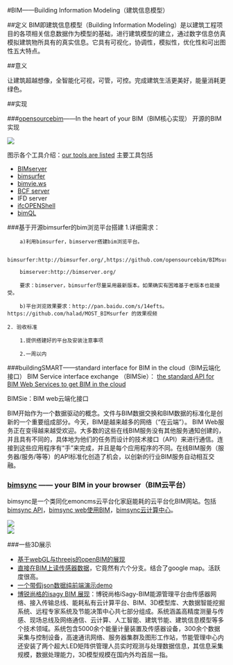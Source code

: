 #BIM——Building Information Modeling（建筑信息模型）

##定义
BIM即建筑信息模型（Building Information Modeling）是以建筑工程项目的各项相关信息数据作为模型的基础，进行建筑模型的建立，通过数字信息仿真模拟建筑物所具有的真实信息。它具有可视化，协调性，模拟性，优化性和可出图性五大特点。

##意义

让建筑超越想像，全智能化可视，可管，可控。完成建筑生活更美好，能量消耗更绿色。

##实现

###[opensourcebim](http://bimserver.org/blog/)——In the heart of your BIM（BIM核心实现）
开源的BIM实现
  
![](http://7xiwlk.com1.z0.glb.clouddn.com/4880ac031018a5b425223b6946dd6edf.png)

图示各个工具介绍：[our tools are listed](https://github.com/opensourceBIM/AECHackathon/wiki)
主要工具包括

* [BIMserver](http://www.bimserver.org)
* [bimsurfer](http://bimsurfer.org)  
* [ bimvie.ws](http://opensourcebim.github.io/bimvie.ws-viewer)
* [BCF server](https://github.com/opensourceBIM/BCF-Forum/wiki/BCF-server)
* IFD server
* [ifcOPENShell](http://ifcopenshell.org)
* [bimQL](http://bimql.org)

###基于开源bimsurfer的bim浏览平台搭建
	1.详细需求：

        a)利用bimsurfer，bimserver搭建bim浏览平台。

        bimsurfer:http://bimsurfer.org/,https://github.com/opensourcebim/BIMsurfer

        bimserver:http://bimserver.org/

        要求：bimserver，bimsurfer尽量采用最新版本。如果确实有困难基于老版本也能接受。

        b)平台浏览效果要求：http://pan.baidu.com/s/14efts。https://github.com/halad/MOST_BIMsurfer 的效果视频

    2. 验收标准

        1.提供搭建好的平台及安装注意事项

        2.一周以内
        
###buildingSMART——standard interface for BIM in the cloud（BIM云端化接口）
BIM Service interface exchange （BIMSie）： [the standard API for BIM Web Services to get BIM in the cloud](https://buildingsmart.github.io/BIMSie/)

BIMSie：BIM web云端化接口  

BIM开始作为一个数据驱动的概念。文件与BIM数据交换和BIM数据的标准化是创新的一个重要组成部分。今天，BIM是越来越多的网络（“在云端”）。 BIM Web服务正在变得越来越受欢迎。大多数的这些在线BIM服务没有其他服务通知创建的，并且具有不同的，具体地为他们的任务而设计的技术接口（API）来进行通信。连接到这些应用程序有“手”来完成，并且是每个应用程序的不同。在线BIM服务（服务器/服务/等等）的API标准化创造了机会，以创新的行业BIM服务自动相互交融。
### [bimsync](https://bimsync.com/) —— your BIM in your browser（BIM云平台）
bimsync是一个类同化emoncms云平台化家庭能耗的云平台化BIM网站。包括[bimsync API](https://bimsync.com/developers/reference/api/1.0)，[bimsync web使用BIM](https://github.com/catenda)，[bimsync云计算中心](http://catenda.no/services)。

![](http://7xiwlk.com1.z0.glb.clouddn.com/1c76fe90430a1cc6deb9b16c998c61ad.png)      
![](http://7xiwlk.com1.z0.glb.clouddn.com/40f53d9f9f8fe1c86f5ee02822efa2cc.png)


###一些3D展示

* [基于webGL与threejs的openBIM的展现](https://github.com/opensourceBIM/WebGL-threeJS)
* [直接在BIM上读传感器数据](https://github.com/AaltoAsia/Otaniemi3D)，它竟然有六个分支。结合了google map。活跃度很高。
* [ 一个带假json数据纯前端演示demo](https://github.com/tariel-x/glbim)
* [博锐尚格的isagy BIM 展现](http://persagy.com/page/isagy.html)：博锐尚格iSagy-BIM能源管理平台由传感器网络、接入传输总线、能耗私有云计算平台、BIM、3D模型库、大数据智能挖掘系统、远程专家系统及节能决策中心共七部分组成。系统涵盖高精度测量与传感、现场总线及网络通信、云计算、人工智能、建筑节能、建筑信息模型等多个技术领域。系统包含5000余个能量计量装置及传感器设备，300余个数据采集与控制设备，高速通讯网络、服务器集群及图形工作站，节能管理中心内还安装了两个超大LED矩阵供管理人员实时观测与处理数据信息，其信息采集规模，数据处理能力，3D模型规模在国内外均首屈一指。

